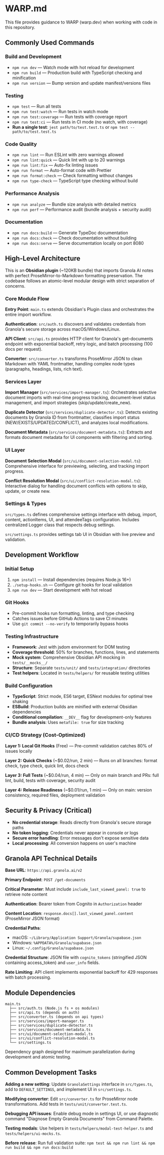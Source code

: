 # WARP.md

This file provides guidance to WARP (warp.dev) when working with code in this repository.

## Commonly Used Commands

### Build and Development
- `npm run dev` — Watch mode with hot reload for development
- `npm run build` — Production build with TypeScript checking and minification
- `npm run version` — Bump version and update manifest/versions files

### Testing
- `npm test` — Run all tests
- `npm run test:watch` — Run tests in watch mode
- `npm run test:coverage` — Run tests with coverage report
- `npm run test:ci` — Run tests in CI mode (no watch, with coverage)
- **Run a single test**: `jest path/to/test.test.ts` or `npm test -- path/to/test.test.ts`

### Code Quality
- `npm run lint` — Run ESLint with zero warnings allowed
- `npm run lint:quick` — Quick lint with up to 20 warnings
- `npm run lint:fix` — Auto-fix linting issues
- `npm run format` — Auto-format code with Prettier
- `npm run format:check` — Check formatting without changes
- `npm run type-check` — TypeScript type checking without build

### Performance Analysis
- `npm run analyze` — Bundle size analysis with detailed metrics
- `npm run perf` — Performance audit (bundle analysis + security audit)

### Documentation
- `npm run docs:build` — Generate TypeDoc documentation
- `npm run docs:check` — Check documentation without building
- `npm run docs:serve` — Serve documentation locally on port 8080

## High-Level Architecture

This is an **Obsidian plugin** (~120KB bundle) that imports Granola AI notes with perfect ProseMirror-to-Markdown formatting preservation. The codebase follows an atomic-level modular design with strict separation of concerns.

### Core Module Flow

**Entry Point**: `main.ts` extends Obsidian's Plugin class and orchestrates the entire import workflow.

**Authentication**: `src/auth.ts` discovers and validates credentials from Granola's secure storage across macOS/Windows/Linux.

**API Client**: `src/api.ts` provides HTTP client for Granola's get-documents endpoint with exponential backoff, retry logic, and batch processing (100 docs per request).

**Converter**: `src/converter.ts` transforms ProseMirror JSON to clean Markdown with YAML frontmatter, handling complex node types (paragraphs, headings, lists, rich text).

### Services Layer

**Import Manager** (`src/services/import-manager.ts`): Orchestrates selective document imports with real-time progress tracking, document-level status management, and import strategies (skip/update/create_new).

**Duplicate Detector** (`src/services/duplicate-detector.ts`): Detects existing documents by Granola ID from frontmatter, classifies import status (NEW/EXISTS/UPDATED/CONFLICT), and analyzes local modifications.

**Document Metadata** (`src/services/document-metadata.ts`): Extracts and formats document metadata for UI components with filtering and sorting.

### UI Layer

**Document Selection Modal** (`src/ui/document-selection-modal.ts`): Comprehensive interface for previewing, selecting, and tracking import progress.

**Conflict Resolution Modal** (`src/ui/conflict-resolution-modal.ts`): Interactive dialog for handling document conflicts with options to skip, update, or create new.

### Settings & Types

`src/types.ts` defines comprehensive settings interface with debug, import, content, actionItems, UI, and attendeeTags configuration. Includes centralized Logger class that respects debug settings.

`src/settings.ts` provides settings tab UI in Obsidian with live preview and validation.

## Development Workflow

### Initial Setup
1. `npm install` — Install dependencies (requires Node.js 16+)
2. `./setup-hooks.sh` — Configure git hooks for local validation
3. `npm run dev` — Start development with hot reload

### Git Hooks
- Pre-commit hooks run formatting, linting, and type checking
- Catches issues before GitHub Actions to save CI minutes
- Use `git commit --no-verify` to temporarily bypass hooks

### Testing Infrastructure
- **Framework**: Jest with jsdom environment for DOM testing
- **Coverage threshold**: 50% for branches, functions, lines, and statements
- **Mock system**: Comprehensive Obsidian API mocking in `tests/__mocks__/`
- **Structure**: Separate `tests/unit/` and `tests/integration/` directories
- **Test helpers**: Located in `tests/helpers/` for reusable testing utilities

### Build Configuration
- **TypeScript**: Strict mode, ES6 target, ESNext modules for optimal tree shaking
- **ESBuild**: Production builds are minified with external Obsidian dependencies
- **Conditional compilation**: `__DEV__` flag for development-only features
- **Bundle analysis**: Uses `metafile: true` for size tracking

### CI/CD Strategy (Cost-Optimized)

**Layer 1: Local Git Hooks** (Free) — Pre-commit validation catches 80% of issues locally

**Layer 2: Quick Checks** (~$0.02/run, 2 min) — Runs on all branches: format check, type check, quick lint, docs check

**Layer 3: Full Tests** (~$0.04/run, 4 min) — Only on main branch and PRs: full lint, build, tests with coverage, security audit

**Layer 4: Release Readiness** (~$0.01/run, 1 min) — Only on main: version consistency, required files, deployment validation

## Security & Privacy (Critical)

- **No credential storage**: Reads directly from Granola's secure storage paths
- **No token logging**: Credentials never appear in console or logs
- **Secure error handling**: Error messages don't expose sensitive data
- **Local processing**: All conversion happens on user's machine

## Granola API Technical Details

**Base URL**: `https://api.granola.ai/v2`

**Primary Endpoint**: `POST /get-documents`

**Critical Parameter**: Must include `include_last_viewed_panel: true` to retrieve note content

**Authentication**: Bearer token from Cognito in `Authorization` header

**Content Location**: `response.docs[].last_viewed_panel.content` (ProseMirror JSON format)

**Credential Paths**:
- macOS: `~/Library/Application Support/Granola/supabase.json`
- Windows: `%APPDATA%/Granola/supabase.json`
- Linux: `~/.config/Granola/supabase.json`

**Credential Structure**: JSON file with `cognito_tokens` (stringified JSON containing access_token) and `user_info` fields.

**Rate Limiting**: API client implements exponential backoff for 429 responses with batch processing.

## Module Dependencies

```
main.ts
  ├── src/auth.ts (Node.js fs + os modules)
  ├── src/api.ts (depends on auth)
  ├── src/converter.ts (depends on api types)
  ├── src/services/import-manager.ts
  ├── src/services/duplicate-detector.ts
  ├── src/services/document-metadata.ts
  ├── src/ui/document-selection-modal.ts
  ├── src/ui/conflict-resolution-modal.ts
  └── src/settings.ts
```

Dependency graph designed for maximum parallelization during development and atomic testing.

## Common Development Tasks

**Adding a new setting**: Update `GranolaSettings` interface in `src/types.ts`, add to `DEFAULT_SETTINGS`, and implement UI in `src/settings.ts`.

**Modifying converter**: Edit `src/converter.ts` for ProseMirror node transformations. Add tests in `tests/unit/converter.test.ts`.

**Debugging API issues**: Enable debug mode in settings UI, or use diagnostic command "Diagnose Empty Granola Documents" from Command Palette.

**Testing modals**: Use helpers in `tests/helpers/modal-test-helper.ts` and `tests/helpers/ui-mocks.ts`.

**Before release**: Run full validation suite: `npm test && npm run lint && npm run build && npm run docs:build`
